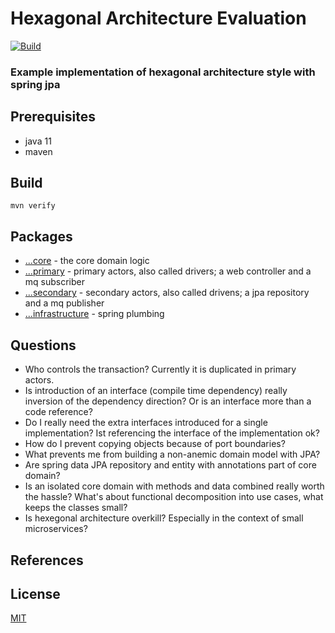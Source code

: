 # Hexagonal Architecture Evaluation
[![Build](https://github.com/cbuschka/hexarch-eval/workflows/build/badge.svg)](https://github.com/cbuschka/hexarch-eval)

### Example implementation of hexagonal architecture style with spring jpa

## Prerequisites
* java 11
* maven

## Build
```
mvn verify
```

## Packages
* [...core](./src/main/java/com/github/cbuschka/hexarch_eval/core/) - the core domain logic
* [...primary](./src/main/java/com/github/cbuschka/hexarch_eval/primary/) - primary actors, also called drivers; a web controller and a mq subscriber
* [...secondary](./src/main/java/com/github/cbuschka/hexarch_eval/secondary/) - secondary actors, also called drivens; a jpa repository and a mq publisher
* [...infrastructure](./src/main/java/com/github/cbuschka/hexarch_eval/infrastructure/) - spring plumbing

## Questions
* Who controls the transaction? Currently it is duplicated in primary actors.
* Is introduction of an interface (compile time dependency) really inversion of the dependency direction? Or is an interface more than a code reference?
* Do I really need the extra interfaces introduced for a single implementation? Ist referencing the interface of the implementation ok?
* How do I prevent copying objects because of port boundaries?
* What prevents me from building a non-anemic domain model with JPA?
* Are spring data JPA repository and entity with annotations part of core domain?
* Is an isolated core domain with methods and data combined really worth the hassle? What's about functional decomposition into use cases, what keeps the classes small?
* Is hexegonal architecture overkill? Especially in the context of small microservices?

## References


## License
[MIT](./license.txt)

